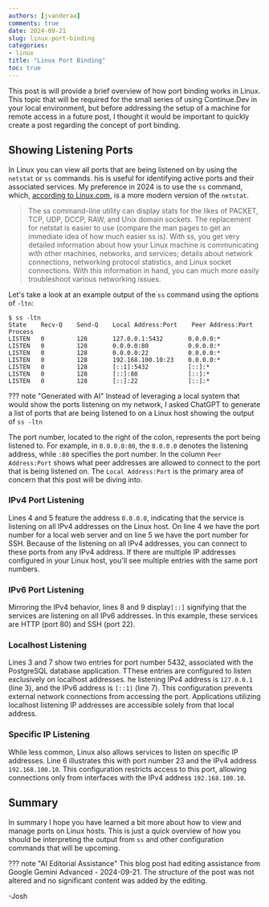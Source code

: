 ```yaml
---
authors: [jvanderaa]
comments: true
date: 2024-09-21
slug: linux-port-binding
categories:
- linux
title: "Linux Port Binding"
toc: true
---
```


This post is will provide a brief overview of how port binding works in Linux. This topic that will be required for the small series of using Continue.Dev in your local environment, but before addressing the setup of a machine for remote access in a future post, I thought it would be important to quickly create a post regarding the concept of port binding.

<!-- more -->

## Showing Listening Ports

In Linux you can view all ports that are being listened on by using the `netstat`  or `ss` commands. his is useful for identifying active ports and their associated services. My preference in 2024 is to use the `ss` command, which, [according to Linux.com](https://www.linux.com/topic/networking/introduction-ss-command/), is a more modern version of the `netstat`.

> The ss command-line utility can display stats for the likes of PACKET, TCP, UDP, DCCP, RAW, and Unix domain sockets. The replacement for netstat is easier to use (compare the man pages to get an immediate idea of how much easier ss is). With ss, you get very detailed information about how your Linux machine is communicating with other machines, networks, and services; details about network connections, networking protocol statistics, and Linux socket connections. With this information in hand, you can much more easily troubleshoot various networking issues.

Let's take a look at an example output of the `ss` command using the options of `-ltn`:

```linenums="1"
$ ss -ltn
State    Recv-Q    Send-Q    Local Address:Port    Peer Address:Port    Process
LISTEN   0         128       127.0.0.1:5432       0.0.0.0:*            
LISTEN   0         128       0.0.0.0:80           0.0.0.0:*            
LISTEN   0         128       0.0.0.0:22           0.0.0.0:*            
LISTEN   0         128       192.168.100.10:23    0.0.0.0:*            
LISTEN   0         128       [::1]:5432           [::]:*               
LISTEN   0         128       [::]:80              [::]:*               
LISTEN   0         128       [::]:22              [::]:*               
```

??? note "Generated with AI"
    Instead of leveraging a local system that would show the ports listening on my network, I asked ChatGPT to generate a list of ports that are being listened to on a Linux host showing the output of `ss -ltn`

The port number, located to the right of the colon, represents the port being listened to. For example, in `0.0.0.0:80`, the `0.0.0.0` denotes the listening address, while `:80` specifies the port number. In the column `Peer Address:Port` shows what peer addresses are allowed to connect to the port that is being listened on. The `Local Address:Port` is the primary area of concern that this post will be diving into.

### IPv4 Port Listening

Lines 4 and 5 feature the address `0.0.0.0`, indicating that the service is listening on all IPv4 addresses on the Linux host. On line 4 we have the port number for a local web server and on line 5 we have the port number for SSH. Because of the listening on all IPv4 addresses, you can connect to these ports from any IPv4 address. If there are multiple IP addresses configured in your Linux host, you'll see multiple entries with the same port numbers.

### IPv6 Port Listening

Mirroring the IPv4 behavior, lines 8 and 9 display`[::]` signifying that the services are listening on all IPv6 addresses. In this example, these services are HTTP (port 80) and SSH (port 22).

### Localhost Listening

Lines 3 and 7 show two entries for port number 5432, associated with the PostgreSQL database application. TThese entries are configured to listen exclusively on localhost addresses. he listening IPv4 address is `127.0.0.1` (line 3), and the IPv6 address is `[::1]` (line 7). This configuration prevents external network connections from accessing the port. Applications utilizing localhost listening IP addresses are accessible solely from that local address.

### Specific IP Listening

While less common, Linux also allows services to listen on specific IP addresses. Line 6 illustrates this with port number 23 and the IPv4 address `192.168.100.10`. This configuration restricts access to this port, allowing connections only from interfaces with the IPv4 address `192.168.100.10`. 

## Summary

In summary I hope you have learned a bit more about how to view and manage ports on Linux hosts. This is just a quick overview of how you should be interpreting the output from `ss` and other configuration commands that will be upcoming.

??? note "AI Editorial Assistance"
    This blog post had editing assistance from Google Gemini Advanced - 2024-09-21. The structure of the post was not altered and no significant content was added by the editing.

-Josh